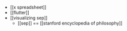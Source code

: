 - [[x spreadsheet]]
- [[flutter]]
- [[visualizing sep]]
  - [[sep]] == [[stanford encyclopedia of philosophy]]